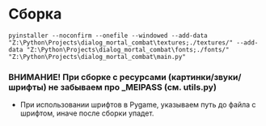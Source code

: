 # Сборка
```shell
pyinstaller --noconfirm --onefile --windowed --add-data "Z:\Python\Projects\dialog_mortal_combat\textures;./textures/" --add-data "Z:\Python\Projects\dialog_mortal_combat\fonts;./fonts/"  "Z:\Python\Projects\dialog_mortal_combat\main.py"

```

### ВНИМАНИЕ! При сборке с ресурсами (картинки/звуки/шрифты) не забываем про _MEIPASS (см. utils.py)

- При использовании шрифтов в Pygame, указываем путь до файла с шрифтом, иначе после сборки упадет.